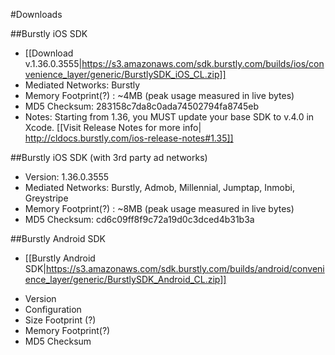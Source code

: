 #Downloads

##Burstly iOS SDK
* [[Download v.1.36.0.3555|https://s3.amazonaws.com/sdk.burstly.com/builds/ios/convenience_layer/generic/BurstlySDK_iOS_CL.zip]]
* Mediated Networks: Burstly 
* Memory Footprint(?) : ~4MB (peak usage measured in live bytes)
* MD5 Checksum: 283158c7da8c0ada74502794fa8745eb
* Notes: Starting from 1.36, you MUST update your base SDK to v.4.0 in Xcode. [[Visit Release Notes for more info| http://cldocs.burstly.com/ios-release-notes#1.35]] 

##Burstly iOS SDK (with 3rd party ad networks)
* Version: 1.36.0.3555
* Mediated Networks: Burstly, Admob, Millennial, Jumptap, Inmobi, Greystripe
* Memory Footprint(?) : ~8MB (peak usage measured in live bytes)
* MD5 Checksum: cd6c09ff8f9c72a19d0c3dced4b31b3a

##Burstly Android SDK
- [[Burstly Android SDK|https://s3.amazonaws.com/sdk.burstly.com/builds/android/convenience_layer/generic/BurstlySDK_Android_CL.zip]]
* Version
* Configuration
* Size Footprint (?)
* Memory Footprint(?)
* MD5 Checksum